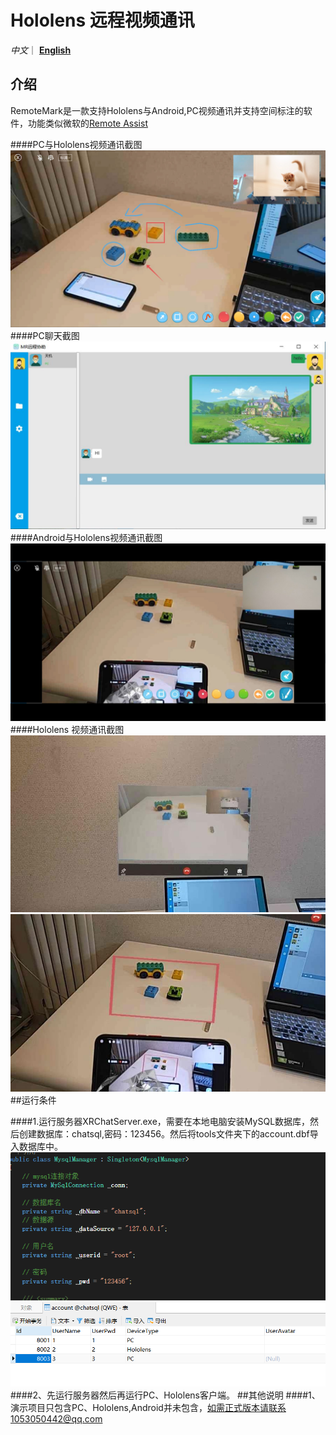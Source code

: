 # Hololens 远程视频通讯

*中文*｜ [**English**](README_en.md) 

## 介绍
RemoteMark是一款支持Hololens与Android,PC视频通讯并支持空间标注的软件，功能类似微软的[Remote Assist](https://docs.microsoft.com/en-us/dynamics365/mixed-reality/remote-assist/ra-overview)

####PC与Hololens视频通讯截图
![Image text](Image/pc.jpg)
####PC聊天截图
![Image text](Image/pc_chat.jpg)
####Android与Hololens视频通讯截图
![Image text](Image/android.jpg)
####Hololens 视频通讯截图
![Image text](Image/hls.jpg)
![Image text](Image/hls2.jpg)
##运行条件

####1.运行服务器XRChatServer.exe，需要在本地电脑安装MySQL数据库，然后创建数据库：chatsql,密码：123456。然后将tools文件夹下的account.dbf导入数据库中。
![Image text](Image/sqlset.png)
![Image text](Image/SQL.png)
####2、先运行服务器然后再运行PC、Hololens客户端。
##其他说明
####1、演示项目只包含PC、Hololens,Android并未包含，如需正式版本请联系1053050442@qq.com